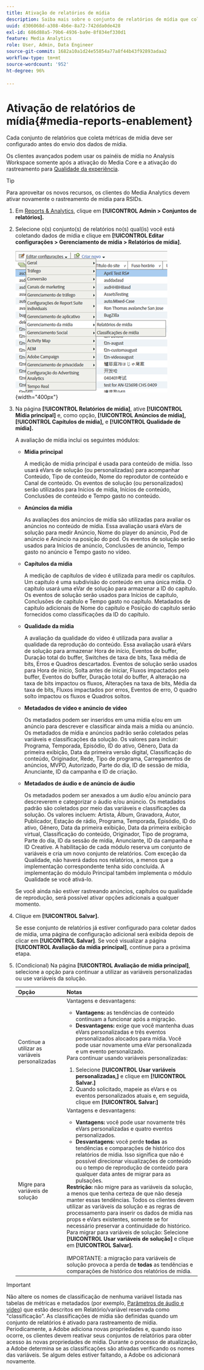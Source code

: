 ```yaml
---
title: Ativação de relatórios de mídia
description: Saiba mais sobre o conjunto de relatórios de mídia que coleta métricas de mídia.  Siga estas etapas para configurar relatórios de mídia antes do envio dos dados de mídia.
uuid: d306068d-a308-4b6e-8a72-742dda0de428
exl-id: 686d88a5-79b6-4936-ba9e-8f834ef330d1
feature: Media Analytics
role: User, Admin, Data Engineer
source-git-commit: 1682a10a1d24e55854a77a8f44b43f92893adaa2
workflow-type: tm+mt
source-wordcount: '952'
ht-degree: 96%

---
```


# Ativação de relatórios de mídia{#media-reports-enablement}

Cada conjunto de relatórios que coleta métricas de mídia deve ser configurado antes do envio dos dados de mídia.

Os clientes avançados podem usar os painéis de mídia no Analysis Workspace somente após a ativação do Media Core e a ativação do rastreamento para [Qualidade da experiência](https://experienceleague.adobe.com/docs/media-analytics/using/sdk-implement/track-qos/track-qos-overview.html?lang=en).

>[!TIP]
>
>Para aproveitar os novos recursos, os clientes do Media Analytics devem ativar novamente o rastreamento de mídia para RSIDs.

1. Em [Reports &amp; Analytics](https://my.omniture.com/login/), clique em **[!UICONTROL Admin > Conjuntos de relatórios].**
1. Selecione o(s) conjunto(s) de relatórios no(s) qual(is) você está coletando dados de mídia e clique em **[!UICONTROL Editar configurações > Gerenciamento de mídia > Relatórios de mídia].**

   ![](assets/media-reporting.png){width=&quot;400px&quot;}

1. Na página **[!UICONTROL Relatórios de mídia]**, ative **[!UICONTROL Mídia principal]** e, como opção, **[!UICONTROL Anúncios de mídia],** **[!UICONTROL Capítulos de mídia],** e **[!UICONTROL Qualidade de mídia].**

   A avaliação de mídia inclui os seguintes módulos:

   * **Mídia principal**

      A medição de mídia principal é usada para conteúdo de mídia. Isso usará eVars de solução (ou personalizadas) para acompanhar Conteúdo, Tipo de conteúdo, Nome do reprodutor de conteúdo e Canal de conteúdo. Os eventos de solução (ou personalizados) serão utilizados para Inícios de mídia, Inícios de conteúdo, Conclusões de conteúdo e Tempo gasto no conteúdo.

   * **Anúncios da mídia**

      As avaliações dos anúncios de mídia são utilizadas para avaliar os anúncios no conteúdo de mídia. Essa avaliação usará eVars de solução para medir Anúncio, Nome do player do anúncio, Pod de anúncio e Anúncio na posição do pod. Os eventos de solução serão usados para Inícios de anúncio, Conclusões de anúncio, Tempo gasto no anúncio e Tempo gasto no vídeo.

   * **Capítulos da mídia**

      A medição de capítulos de vídeo é utilizada para medir os capítulos. Um capítulo é uma subdivisão do conteúdo em uma única mídia. O capítulo usará uma eVar de solução para armazenar a ID do capítulo. Os eventos de solução serão usados para Inícios de capítulo, Conclusões de capítulo e Tempo gasto no capítulo. Metadados de capítulo adicionais de Nome do capítulo e Posição do capítulo serão fornecidos como classificações da ID do capítulo.

   * **Qualidade da mídia**

      A avaliação da qualidade do vídeo é utilizada para avaliar a qualidade da reprodução do conteúdo. Essa avaliação usará eVars de solução para armazenar Hora de início, Eventos de buffer, Duração total do buffer, Switches de taxa de bits, Taxa média de bits, Erros e Quadros descartados. Eventos de solução serão usados para Hora de início, Solta antes de iniciar, Fluxos impactados pelo buffer, Eventos do buffer, Duração total do buffer, A alteração na taxa de bits impactou os fluxos, Alterações na taxa de bits, Média da taxa de bits, Fluxos impactados por erros, Eventos de erro, O quadro solto impactou os fluxos e Quadros soltos.

   * **Metadados de vídeo e anúncio de vídeo**

      Os metadados podem ser inseridos em uma mídia e/ou em um anúncio para descrever e classificar ainda mais a mídia ou anúncio. Os metadados de mídia e anúncios padrão serão coletados pelas variáveis e classificações da solução. Os valores para incluir: Programa, Temporada, Episódio, ID do ativo, Gênero, Data da primeira exibição, Data da primeira versão digital, Classificação do conteúdo, Originador, Rede, Tipo de programa, Carregamentos de anúncios, MVPD, Autorizado, Parte do dia, ID de sessão de mídia, Anunciante, ID da campanha e ID de criação.

   * **Metadados de áudio e de anúncio de áudio**

      Os metadados podem ser anexados a um áudio e/ou anúncio para descreverem e categorizar o áudio e/ou anúncio. Os metadados padrão são coletados por meio das variáveis e classificações da solução. Os valores incluem: Artista, Álbum, Gravadora, Autor, Publicador, Estação de rádio, Programa, Temporada, Episódio, ID do ativo, Gênero, Data da primeira exibição, Data da primeira exibição virtual, Classificação do conteúdo, Originador, Tipo de programa, Parte do dia, ID da sessão de mídia, Anunciante, ID da campanha e ID Creative.
   A habilitação de cada módulo reserva um conjunto de variáveis e cria um novo conjunto de relatórios. Com exceção da Qualidade, não haverá dados nos relatórios, a menos que a implementação correspondente tenha sido concluída. A implementação do módulo Principal também implementa o módulo Qualidade se você ativá-lo.

   Se você ainda não estiver rastreando anúncios, capítulos ou qualidade de reprodução, será possível ativar opções adicionais a qualquer momento.

1. Clique em **[!UICONTROL Salvar].**

   Se esse conjunto de relatórios já estiver configurado para coletar dados de mídia, uma página de configuração adicional será exibida depois de clicar em **[!UICONTROL Salvar]**. Se você visualizar a página **[!UICONTROL Avaliação da mídia principal]**, continue para a próxima etapa.

1. (Condicional) Na página **[!UICONTROL Avaliação de mídia principal]**, selecione a opção para continuar a utilizar as variáveis personalizadas ou use variáveis da solução.

   | Opção | Notas |
   | --- | --- |
   | Continue a utilizar as variáveis personalizadas | Vantagens e desvantagens:<ul> <li> **Vantagens:** as tendências de conteúdo continuam a funcionar após a migração. </li> <li> **Desvantagens:** exige que você mantenha duas eVars personalizadas e três eventos personalizados alocados para mídia. Você pode usar novamente uma eVar personalizada e um evento personalizado. </li> </ul> Para continuar usando variáveis personalizadas: <ol> <li>Selecione **[!UICONTROL Usar variáveis personalizadas,]** e clique em **[!UICONTROL Salvar.]** </li> <li>Quando solicitado, mapeie as eVars e os eventos personalizados atuais e, em seguida, clique em **[!UICONTROL Salvar:]** </li> </ol> |
   | Migre para variáveis de solução | Vantagens e desvantagens:<ul> <li> **Vantagens:** você pode usar novamente três eVars personalizadas e quatro eventos personalizados. </li> <li> **Desvantagens:** você perde **todas** as tendências e comparações de histórico dos relatórios de mídia. Isso significa que não é possível direcionar visualizações de conteúdo ou o tempo de reprodução de conteúdo para qualquer data antes de migrar para as pulsações. </li> </ul> **Restrição:** não migre para as variáveis da solução, a menos que tenha certeza de que não deseja manter essas tendências. Todos os clientes devem utilizar as variáveis da solução e as regras de processamento para inserir os dados de mídia nas props e eVars existentes, somente se for necessário preservar a continuidade do histórico. Para migrar para variáveis de solução: Selecione **[!UICONTROL Usar variáveis de solução]** e clique em **[!UICONTROL Salvar].** <br><br> IMPORTANTE: a migração para variáveis de solução provoca a perda de **todas** as tendências e comparações de histórico dos relatórios de mídia. |

>[!IMPORTANT]
>
>Não altere os nomes de classificação de nenhuma variável listada nas tabelas de métricas e metadados (por exemplo, [Parâmetros de áudio e vídeo](/help/metrics-and-metadata/audio-video-parameters.md)) que estão descritos em Relatório/variável reservada como &quot;classificação&quot;. As classificações de mídia são definidas quando um conjunto de relatórios é ativado para rastreamento de mídia. Periodicamente, a Adobe adiciona novas propriedades e, quando isso ocorre, os clientes devem reativar seus conjuntos de relatórios para obter acesso às novas propriedades de mídia. Durante o processo de atualização, a Adobe determina se as classificações são ativadas verificando os nomes das variáveis. Se algum deles estiver faltando, a Adobe os adicionará novamente.
